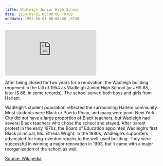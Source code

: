 ```yaml
---
title: Wadleigh Junior High School 
date: 1954-09-01 00:00:00 -0700
enddate: 1993-06-01 00:00:00 -0700
---
```


![](https://harlemeducationhistoryproject.github.io/wadleigh/yb/wyb017.html)

After being closed for two years for a renovation, the Wadleigh building reopened in the fall of 1954 as Wadleigh Junior High School (or JHS 88, later IS 88, in some records). The school served both boys and girls from Harlem. 

Wadleigh’s student population reflected the surrounding Harlem community. Most students were Black or Puerto Rican, and many were poor. New York City did not have a large proportion of Black teachers, but Wadleigh had several Black teachers who chose the school and stayed. After parent protest in the early 1970s, the Board of Education appointed Wadleigh’s first Black principal, Ms. Elfreda Wright. In the 1980s, Wadleigh’s supporters advocated for long-overdue repairs to the well-used building. They were successful in winning a major renovation in 1993, but it came with a major reorganization of the school as well. 


[Source: Wikipedia](https://en.wikipedia.org/wiki/Wolfgang_Amadeus_Mozart)